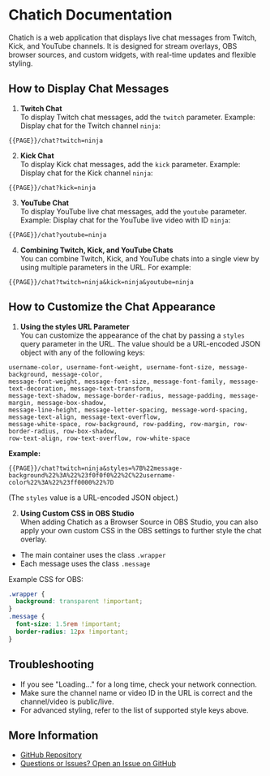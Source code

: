 # Chatich Documentation

Chatich is a web application that displays live chat messages from Twitch, Kick, and YouTube channels. It is designed for stream overlays, OBS browser sources, and custom widgets, with real-time updates and flexible styling.

## How to Display Chat Messages

1. **Twitch Chat**  
  To display Twitch chat messages, add the `twitch` parameter. Example: Display chat for the Twitch channel `ninja`:
  ```
  {{PAGE}}/chat?twitch=ninja
  ```

2. **Kick Chat**  
  To display Kick chat messages, add the `kick` parameter. Example: Display chat for the Kick channel `ninja`:
  ```
  {{PAGE}}/chat?kick=ninja
  ```

3. **YouTube Chat**  
  To display YouTube live chat messages, add the `youtube` parameter. Example: Display chat for the YouTube live video with ID `ninja`:
  ```
  {{PAGE}}/chat?youtube=ninja
  ```

4. **Combining Twitch, Kick, and YouTube Chats**  
  You can combine Twitch, Kick, and YouTube chats into a single view by using multiple parameters in the URL. For example:
  ```
  {{PAGE}}/chat?twitch=ninja&kick=ninja&youtube=ninja
  ```

## How to Customize the Chat Appearance

1. **Using the styles URL Parameter**  
  You can customize the appearance of the chat by passing a `styles` query parameter in the URL. The value should be a URL-encoded JSON object with any of the following keys:

  ```
  username-color, username-font-weight, username-font-size, message-background, message-color,
  message-font-weight, message-font-size, message-font-family, message-text-decoration, message-text-transform,
  message-text-shadow, message-border-radius, message-padding, message-margin, message-box-shadow,
  message-line-height, message-letter-spacing, message-word-spacing, message-text-align, message-text-overflow,
  message-white-space, row-background, row-padding, row-margin, row-border-radius, row-box-shadow,
  row-text-align, row-text-overflow, row-white-space
  ```

  **Example:**
  ```
  {{PAGE}}/chat?twitch=ninja&styles=%7B%22message-background%22%3A%22%23f0f0f0%22%2C%22username-color%22%3A%22%23ff0000%22%7D
  ```
  (The `styles` value is a URL-encoded JSON object.)

2. **Using Custom CSS in OBS Studio**  
  When adding Chatich as a Browser Source in OBS Studio, you can also apply your own custom CSS in the OBS settings to further style the chat overlay.

  - The main container uses the class `.wrapper`
  - Each message uses the class `.message`

  Example CSS for OBS:
  ```css
  .wrapper {
    background: transparent !important;
  }
  .message {
    font-size: 1.5rem !important;
    border-radius: 12px !important;
  }
  ```

## Troubleshooting

- If you see "Loading..." for a long time, check your network connection.
- Make sure the channel name or video ID in the URL is correct and the channel/video is public/live.
- For advanced styling, refer to the list of supported style keys above.

## More Information

- [GitHub Repository](https://github.com/matias-obezzi/chatich)
- [Questions or Issues? Open an Issue on GitHub](https://github.com/matias-obezzi/chatich/issues/new)
